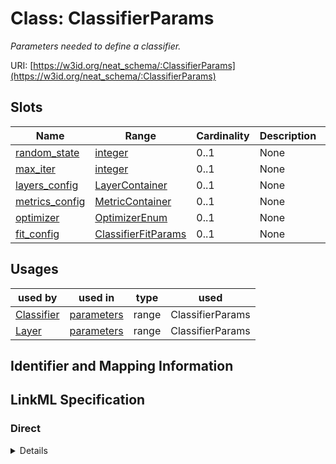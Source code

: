# Class: ClassifierParams
_Parameters needed to define a classifier._





URI: [https://w3id.org/neat_schema/:ClassifierParams](https://w3id.org/neat_schema/:ClassifierParams)



<!-- no inheritance hierarchy -->



## Slots

| Name | Range | Cardinality | Description  | Info |
| ---  | --- | --- | --- | --- |
| [random_state](random_state.md) | [integer](integer.md) | 0..1 | None  | . |
| [max_iter](max_iter.md) | [integer](integer.md) | 0..1 | None  | . |
| [layers_config](layers_config.md) | [LayerContainer](LayerContainer.md) | 0..1 | None  | . |
| [metrics_config](metrics_config.md) | [MetricContainer](MetricContainer.md) | 0..1 | None  | . |
| [optimizer](optimizer.md) | [OptimizerEnum](OptimizerEnum.md) | 0..1 | None  | . |
| [fit_config](fit_config.md) | [ClassifierFitParams](ClassifierFitParams.md) | 0..1 | None  | . |


## Usages


| used by | used in | type | used |
| ---  | --- | --- | --- |
| [Classifier](Classifier.md) | [parameters](parameters.md) | range | ClassifierParams |
| [Layer](Layer.md) | [parameters](parameters.md) | range | ClassifierParams |



## Identifier and Mapping Information









## LinkML Specification

<!-- TODO: investigate https://stackoverflow.com/questions/37606292/how-to-create-tabbed-code-blocks-in-mkdocs-or-sphinx -->

### Direct

<details>
```yaml
name: ClassifierParams
description: Parameters needed to define a classifier.
from_schema: https://w3id.org/neat_schema
attributes:
  random_state:
    name: random_state
    from_schema: https://w3id.org/neat_schema
    range: integer
  max_iter:
    name: max_iter
    from_schema: https://w3id.org/neat_schema
    range: integer
  layers_config:
    name: layers_config
    from_schema: https://w3id.org/neat_schema
    range: LayerContainer
  metrics_config:
    name: metrics_config
    from_schema: https://w3id.org/neat_schema
    range: MetricContainer
  optimizer:
    name: optimizer
    from_schema: https://w3id.org/neat_schema
    range: optimizer_enum
  fit_config:
    name: fit_config
    from_schema: https://w3id.org/neat_schema
    range: ClassifierFitParams

```
</details>

### Induced

<details>
```yaml
name: ClassifierParams
description: Parameters needed to define a classifier.
from_schema: https://w3id.org/neat_schema
attributes:
  random_state:
    name: random_state
    from_schema: https://w3id.org/neat_schema
    alias: random_state
    owner: ClassifierParams
    range: integer
  max_iter:
    name: max_iter
    from_schema: https://w3id.org/neat_schema
    alias: max_iter
    owner: ClassifierParams
    range: integer
  layers_config:
    name: layers_config
    from_schema: https://w3id.org/neat_schema
    alias: layers_config
    owner: ClassifierParams
    range: LayerContainer
  metrics_config:
    name: metrics_config
    from_schema: https://w3id.org/neat_schema
    alias: metrics_config
    owner: ClassifierParams
    range: MetricContainer
  optimizer:
    name: optimizer
    from_schema: https://w3id.org/neat_schema
    alias: optimizer
    owner: ClassifierParams
    range: optimizer_enum
  fit_config:
    name: fit_config
    from_schema: https://w3id.org/neat_schema
    alias: fit_config
    owner: ClassifierParams
    range: ClassifierFitParams

```
</details>